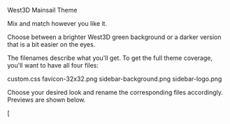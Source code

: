 West3D Mainsail Theme

Mix and match however you like it. 

Choose between a brighter West3D green background or a darker version that is a bit easier on the eyes.  

The filenames describe what you'll get.  To get the full theme coverage, you'll want to have all four files:

custom.css
favicon-32x32.png
sidebar-background.png
sidebar-logo.png

Choose your desired look and rename the corresponding files accordingly.  Previews are shown below.

[
